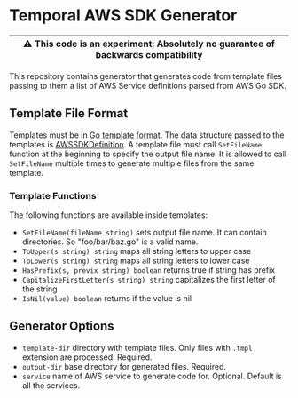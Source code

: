 # Temporal AWS SDK Generator

| :warning: **This code is an experiment**: Absolutely no guarantee of backwards compatibility |
| --- |

This repository contains generator that generates code from template files passing
to them a list of AWS Service definitions parsed from AWS Go SDK.

## Template File Format

Templates must be in [Go template format](https://golang.org/pkg/text/template/).
The data structure passed to the templates is [AWSSDKDefinition](internal/definitions.go).
A template file must call `SetFileName` function at the beginning to specify the output file name.
It is allowed to call `SetFileName` multiple times to generate multiple files from the same template.

### Template Functions

The following functions are available inside templates:

* `SetFileName(fileName string)` sets output file name. It can contain directories. So "foo/bar/baz.go" is a valid name.
* `ToUpper(s string) string` maps all string letters to upper case
* `ToLower(s string) string` maps all string letters to lower case
* `HasPrefix(s, previx string) boolean` returns true if string has prefix
* `CapitalizeFirstLetter(s string) string` capitalizes the first letter of the string
* `IsNil(value) boolean` returns if the value is nil

## Generator Options

* `template-dir` directory with template files. Only files with `.tmpl` extension are processed. Required.
* `output-dir` base directory for generated files. Required.
* `service` name of AWS service to generate code for. Optional. Default is all the services.